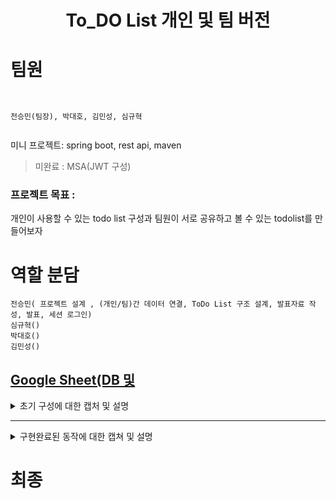 <h1 align="center"> To_DO List 개인 및 팀 버전  </h1>


팀원
=======
```


전승민(팀장), 박대호, 김민성, 심규혁


```


미니 프로젝트: spring boot, rest api, maven
> 미완료 : MSA(JWT 구성)



### 프로젝트 목표 :

개인이 사용할 수 있는 todo list 구성과 팀원이 서로 공유하고 볼 수 있는 todolist를 만들어보자


# 역할 분담
```
전승민( 프로젝트 설계 , (개인/팀)간 데이터 연결, ToDo List 구조 설계, 발표자료 작성, 발표, 세션 로그인)
심규혁()
박대호()
김민성()

```



[Google Sheet(DB 및 ](https://docs.google.com/spreadsheets/d/1W5FWxfUWDjQPUbMkPeahi3Vn_Bxx6TmZ9QnIumbHlPE/edit?usp=sharing)
------------------------------------------------------------------------------------------------------------------------------------------------------------------
<details>
<summary>초기 구성에 대한 캡처 및 설명</summary>
  
![image](https://github.com/CoffeerLatte/git-4team/assets/125641153/76007f30-4c8a-4c18-9863-cff0406a49d2)

* 기본적인 데이터 입력 및 수정, 제거 기능 구현. todo의 기능 구현


초기 구성 flow

![image](https://github.com/CoffeerLatte/git-4team/assets/125641153/bcdbb329-6b68-4a3d-804e-aae663310f21)

* todo 사용자 -> 회원가입 유무를 본인이 확인 -> 아이디가 있다면 로그인 -> 개인 todo list 사용 -> 팀용 todolist 사용 -> 개인용 todolist로 자유롭게 이동가능
  
> 아이디가 없다면 회원가입
> 
> 팀용 todolist에서의 팀원들 마다 구별법 추후 구상.

![캡처](https://github.com/CoffeerLatte/git-4team/assets/125641153/9225727a-c756-491b-a76a-651649f2b6c6)

* 사용하게 될 기본적인 table 구상.
  
</details>

-----------------------------------------------------------------------------------------------------------------------------------------------------------
<details>

  <summary>구현완료된 동작에 대한 캡쳐 및 설명</summary>
  
  


session login 완성 및 todo_list와 연동 과정
-- 서로다른 테이블을 join하는 방법으로 원하는 데이터를 가져오려고 했다.
-- 실패 (이유는 새로운 객체를 생성하여 가져오고 있었기 때문)

-- 디버그 방법
-- joincolumn을 사용하지 않고, 로그인을 하자마자, 로그인하는 파트에서 바로 데이터를 넘겨주는 방식으로 해결.
![tempsnip](https://github.com/CoffeerLatte/git-4team/assets/125641153/40d58adc-6a8d-43a4-a431-5ff388d64dfc)
해결하는 구문

session login + TodoList + team_todolist  연동과정


안되었던 부분
![image](https://github.com/CoffeerLatte/git-4team/assets/125641153/3ab1ec85-0ba9-4d6b-bfec-046437a87e81)

디버깅

(설명부탁)

-- 리다이렉션 문제
데이터를 update, insert, delete, complete하고 나서 원하는 페이지로 redirection이 되지 않았음. 계속 메인페이지로 load.
resource / template/ teamtodo.html 파일을 수정하여 update, delete, complete는 데이터 이동 동작 후 page를 reload하게 만듬.
결과 : 데이터를 입력 후 입력한 데이터가 현재 html 페이지에 정상 반영됨.
![image](https://github.com/CoffeerLatte/git-4team/assets/125641153/7fc676f6-785a-4b92-9eac-7bbca1003b89) // 로그인
![image](https://github.com/CoffeerLatte/git-4team/assets/125641153/01c1386e-c12e-4299-b5bf-5308a3a4b886) // 회원가입
![image](https://github.com/CoffeerLatte/git-4team/assets/125641153/b33ce2cf-dc02-4892-bcf0-f2bab50550cd) //비밀번호가 틀렸을 경우

![image](https://github.com/CoffeerLatte/git-4team/assets/125641153/38326061-67e5-4322-afcb-da18677ad553) // 다른 회원이 사용중인 닉네임의 경우
![image](https://github.com/CoffeerLatte/git-4team/assets/125641153/2819a290-3cef-436a-892c-76c185d6d027) // 로그인 시 자신만의 개인 todo리스트로 이동
+ 팀 할일 버튼 및 로그아웃 버튼 상호 작용 가능.

![image](https://github.com/CoffeerLatte/git-4team/assets/125641153/190d443d-467a-4b4d-ad22-5a55053fdab1) // 팀 할일 페이지

![image](https://github.com/CoffeerLatte/git-4team/assets/125641153/579f35cf-e15b-4d30-a7cb-b316cd4e6f67) // 팀 할일 페이지에서의 팀별 todolist 작성

![image](https://github.com/CoffeerLatte/git-4team/assets/125641153/86f433c7-4e76-4ac5-9d0b-563d28afa9f7) // 팀 할일 페이지에서의 todo 삭제 메시지 띄우기

![image](https://github.com/CoffeerLatte/git-4team/assets/125641153/f05dcc9a-97bc-486e-b923-8064c6f35f22) // 팀 할일 페이지에서 수정 버튼을 눌러서 완수 날짜 및 할일을 수정하는 캡쳐

![image](https://github.com/CoffeerLatte/git-4team/assets/125641153/eabeb45e-a292-49cb-8139-170fd37c446c) // 팀 할일 페이지에서 방금 수정한 내용이 즉시 반영되는 모습
![image](https://github.com/CoffeerLatte/git-4team/assets/125641153/4170945b-c403-49a4-84c5-da4b57828d94) // 완료 버튼 정상 동작
![image](https://github.com/CoffeerLatte/git-4team/assets/125641153/58d76433-b87d-4362-b3e4-85be66105356) // 개인 페이지에서의 todo 작성

![image](https://github.com/CoffeerLatte/git-4team/assets/125641153/7964fe01-c4e5-4676-9345-8ac8b92eb3be) // 버튼 정상 동작

![image](https://github.com/CoffeerLatte/git-4team/assets/125641153/8feacc7c-0fd9-40bf-af12-2ad60f146038) // 개인 페이지에서의 수정 정상 기능
![image](https://github.com/CoffeerLatte/git-4team/assets/125641153/4cf9fa70-4ef8-457a-b335-2527bcfcee96) // 개인 페이지에서의 데이터 삭제 정상


![image](https://github.com/CoffeerLatte/git-4team/assets/125641153/3777d2c1-dca3-4da4-9037-3c804a17fa43) // maria db 데이터 베이스에 쌓이는 todoentity 정보 (팀)


![image](https://github.com/CoffeerLatte/git-4team/assets/125641153/4aaf1122-e8f7-4ef7-97fc-079cbbbe3635) // maria db 데이터 베이스에 쌓이는 todoentity 정보 (개인)

![image](https://github.com/CoffeerLatte/git-4team/assets/125641153/36771c35-b123-4c29-abfb-0fe82e4b50ff) // maria db 데이터베이스에 쌓이는 회원가입한 계정 정보

</details>




# 최종 
